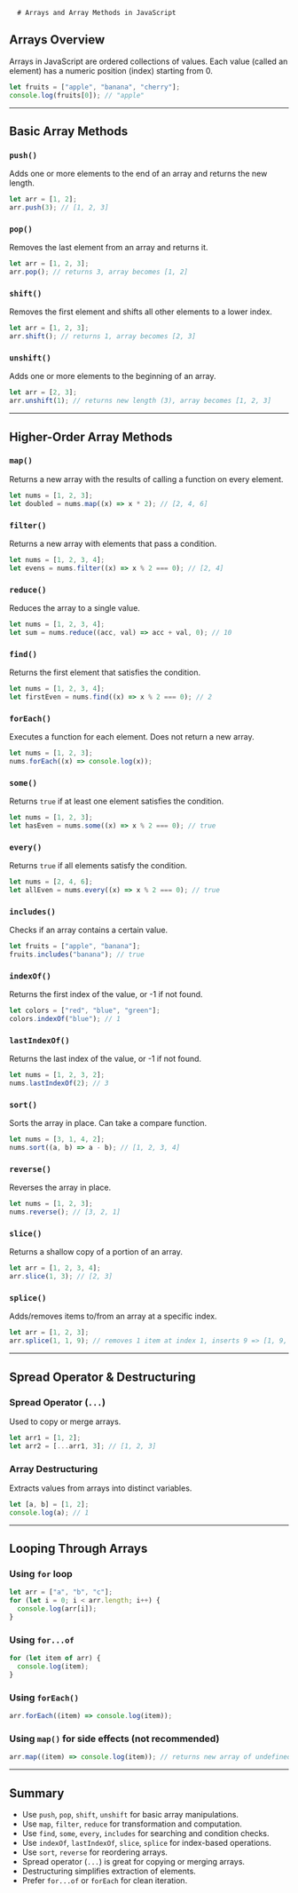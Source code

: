       # Arrays and Array Methods in JavaScript

## Arrays Overview

Arrays in JavaScript are ordered collections of values. Each value (called an element) has a numeric position (index) starting from 0.

```javascript
let fruits = ["apple", "banana", "cherry"];
console.log(fruits[0]); // "apple"
```

---

## Basic Array Methods

### `push()`

Adds one or more elements to the end of an array and returns the new length.

```javascript
let arr = [1, 2];
arr.push(3); // [1, 2, 3]
```

### `pop()`

Removes the last element from an array and returns it.

```javascript
let arr = [1, 2, 3];
arr.pop(); // returns 3, array becomes [1, 2]
```

### `shift()`

Removes the first element and shifts all other elements to a lower index.

```javascript
let arr = [1, 2, 3];
arr.shift(); // returns 1, array becomes [2, 3]
```

### `unshift()`

Adds one or more elements to the beginning of an array.

```javascript
let arr = [2, 3];
arr.unshift(1); // returns new length (3), array becomes [1, 2, 3]
```

---

## Higher-Order Array Methods

### `map()`

Returns a new array with the results of calling a function on every element.

```javascript
let nums = [1, 2, 3];
let doubled = nums.map((x) => x * 2); // [2, 4, 6]
```

### `filter()`

Returns a new array with elements that pass a condition.

```javascript
let nums = [1, 2, 3, 4];
let evens = nums.filter((x) => x % 2 === 0); // [2, 4]
```

### `reduce()`

Reduces the array to a single value.

```javascript
let nums = [1, 2, 3, 4];
let sum = nums.reduce((acc, val) => acc + val, 0); // 10
```

### `find()`

Returns the first element that satisfies the condition.

```javascript
let nums = [1, 2, 3, 4];
let firstEven = nums.find((x) => x % 2 === 0); // 2
```

### `forEach()`

Executes a function for each element. Does not return a new array.

```javascript
let nums = [1, 2, 3];
nums.forEach((x) => console.log(x));
```

### `some()`

Returns `true` if at least one element satisfies the condition.

```javascript
let nums = [1, 2, 3];
let hasEven = nums.some((x) => x % 2 === 0); // true
```

### `every()`

Returns `true` if all elements satisfy the condition.

```javascript
let nums = [2, 4, 6];
let allEven = nums.every((x) => x % 2 === 0); // true
```

### `includes()`

Checks if an array contains a certain value.

```javascript
let fruits = ["apple", "banana"];
fruits.includes("banana"); // true
```

### `indexOf()`

Returns the first index of the value, or -1 if not found.

```javascript
let colors = ["red", "blue", "green"];
colors.indexOf("blue"); // 1
```

### `lastIndexOf()`

Returns the last index of the value, or -1 if not found.

```javascript
let nums = [1, 2, 3, 2];
nums.lastIndexOf(2); // 3
```

### `sort()`

Sorts the array in place. Can take a compare function.

```javascript
let nums = [3, 1, 4, 2];
nums.sort((a, b) => a - b); // [1, 2, 3, 4]
```

### `reverse()`

Reverses the array in place.

```javascript
let nums = [1, 2, 3];
nums.reverse(); // [3, 2, 1]
```

### `slice()`

Returns a shallow copy of a portion of an array.

```javascript
let arr = [1, 2, 3, 4];
arr.slice(1, 3); // [2, 3]
```

### `splice()`

Adds/removes items to/from an array at a specific index.

```javascript
let arr = [1, 2, 3];
arr.splice(1, 1, 9); // removes 1 item at index 1, inserts 9 => [1, 9, 3]
```

---

## Spread Operator & Destructuring

### Spread Operator (`...`)

Used to copy or merge arrays.

```javascript
let arr1 = [1, 2];
let arr2 = [...arr1, 3]; // [1, 2, 3]
```

### Array Destructuring

Extracts values from arrays into distinct variables.

```javascript
let [a, b] = [1, 2];
console.log(a); // 1
```

---

## Looping Through Arrays

### Using `for` loop

```javascript
let arr = ["a", "b", "c"];
for (let i = 0; i < arr.length; i++) {
  console.log(arr[i]);
}
```

### Using `for...of`

```javascript
for (let item of arr) {
  console.log(item);
}
```

### Using `forEach()`

```javascript
arr.forEach((item) => console.log(item));
```

### Using `map()` for side effects (not recommended)

```javascript
arr.map((item) => console.log(item)); // returns new array of undefined
```

---

## Summary

- Use `push`, `pop`, `shift`, `unshift` for basic array manipulations.
- Use `map`, `filter`, `reduce` for transformation and computation.
- Use `find`, `some`, `every`, `includes` for searching and condition checks.
- Use `indexOf`, `lastIndexOf`, `slice`, `splice` for index-based operations.
- Use `sort`, `reverse` for reordering arrays.
- Spread operator (`...`) is great for copying or merging arrays.
- Destructuring simplifies extraction of elements.
- Prefer `for...of` or `forEach` for clean iteration.
